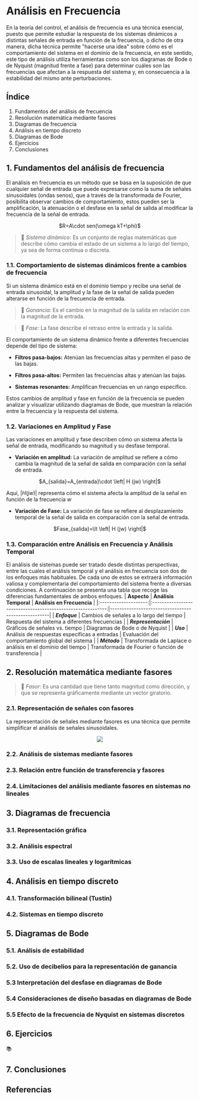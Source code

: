 # Análisis en Frecuencia 
En la teoría del control, el análisis de frecuencia es una técnica esencial, puesto que permite estudiar la respuesta de los sistemas dinámicos a distintas señales de entrada en función de la frecuencia, o dicho de otra manera, dicha técnica permite "hacerse una idea" sobre cómo es el comportamiento del sistema en el dominio de la frecuencia, en este sentido, este tipo de análisis utiliza herramientas como son los diagramas de Bode o de Nyquist (magnitud frente a fase) para determinar cuáles son las frecuencias que afectan a la respuesta del sistema y, en consecuencia a la estabilidad del mismo ante perturbaciones.
## Índice
1. Fundamentos del análisis de frecuencia
2. Resolución matemática mediante fasores
3. Diagramas de frecuencia
4. Análisis en tiempo discreto
5. Diagramas de Bode
6. Ejercicios
7. Conclusiones

## 1. Fundamentos del análisis de frecuencia

El análisis en frecuencia es un método que se basa en la suposición de que cualquier señal de entrada que puede expresarse como la suma de señales sinusoidales (ondas senos), que a través de la transformada de Fourier, posibilita observar cambios de comportamiento, estos pueden ser la amplificación, la atenuación o el desfase en la señal de salida al modificar la frecuencia de la señal de entrada.

<p align="center">$R=A\cdot sen(\omega kT+\phi)$</p>

>🔑 *Sistema dinámico:* Es un conjunto de reglas matemáticas que describe cómo cambia el estado de un sistema a lo largo del tiempo, ya sea de forma continua o discreta.

### 1.1. Comportamiento de sistemas dinámicos frente a cambios de frecuencia
Si un sistema dinámico está en el dominio tiempo y recibe una señal de entrada sinusoidal, la amplitud y la fase de la señal de salida pueden alterarse en función de la frecuencia de entrada.

>🔑 *Ganancia:* Es el cambio en la magnitud de la salida en relación con la magnitud de la entrada.

>🔑 *Fase:* La fase describe el retraso entre la entrada y la salida.

El comportamiento de un sistema dinámico frente a diferentes frecuencias depende del tipo de sistema:

* **Filtros pasa-bajos:** Atenúan las frecuencias altas y permiten el paso de las bajas.

* **Filtros pasa-altos:** Permiten las frecuencias altas y atenúan las bajas.

* **Sistemas resonantes:** Amplifican frecuencias en un rango específico.

Estos cambios de amplitud y fase en función de la frecuencia se pueden analizar y visualizar utilizando diagramas de Bode, que muestran la relación entre la frecuencia y la respuesta del sistema.

### 1.2. Variaciones en Amplitud y Fase
Las variaciones en amplitud y fase describen cómo un sistema afecta la señal de entrada, modificando su magnitud y su desfase temporal.
* **Variación en amplitud:**
La variación de amplitud se refiere a cómo cambia la magnitud de la señal de salida en comparación con la señal de entrada.

<p align="center">$A_{salida}=A_{entrada}\cdot \left| H (jw) \right|$</p>

Aquí, $\left| H (jw) \right|$ representa cómo el sistema afecta la amplitud de la señal en función de la frecuencia $w$

* **Variación de Fase:**
La variación de fase se refiere al desplazamiento temporal de la señal de salida en comparación con la señal de entrada.

<p align="center">$Fase_{salida}=\lt \left| H (jw) \right|$</p>

### 1.3. Comparación entre Análisis en Frecuencia y Análisis Temporal
El análisis de sistemas puede ser tratado desde distintas perspectivas, entre las cuales el análisis temporal y el análisis en frecuencia son dos de los enfoques más habituales. De cada uno de estos se extraerá información valiosa y complementaria del comportamiento del sistema frente a diversas condiciones. A continuación se presenta una tabla que recoge las diferencias fundamentales de ambos enfoques.
|      **Aspecto**     |                    **Análisis Temporal**                    | **Análisis en Frecuencia**                         |
|:--------------------:|:-----------------------------------------------------------:|----------------------------------------------------|
|     **_Enfoque_**    | Cambios de señales a lo largo del tiempo                    | Respuesta del sistema a diferentes frecuencias     |
| **_Representación_** | Gráficos de señales vs. tiempo                              | Diagramas de Bode o de Nyquist                     |
|       **_Uso_**      | Análisis de respuestas específicas a entradas               | Evaluación del comportamiento global del sistema   |
|     **_Método_**     | Transformada de Laplace o análisis en el dominio del tiempo | Transformada de Fourier o función de transferencia |

## 2. Resolución matemática mediante fasores
>🔑 *Fasor:* Es una cantidad que tiene tanto magnitud como dirección, y que se representa gráficamente mediante un vector giratorio.
### 2.1. Representación de señales con fasores
La representación de señales mediante fasores es una técnica que permite simplificar el análisis de señales sinusoidales.
<p align="center">
  <img src="https://th.bing.com/th/id/OIP.zuyGPTaOr8swWMclaFrpOwHaD4?rs=1&pid=ImgDetMain" />
</p>

### 2.2. Análisis de sistemas mediante fasores
### 2.3. Relación entre función de transferencia y fasores
### 2.4. Limitaciones del análisis mediante fasores en sistemas no lineales

## 3. Diagramas de frecuencia
### 3.1. Representación gráfica
### 3.2. Análisis espectral
### 3.3. Uso de escalas lineales y logarítmicas

## 4. Análisis en tiempo discreto
### 4.1. Transformación bilineal (Tustin)
### 4.2. Sistemas en tiempo discreto

## 5. Diagramas de Bode
### 5.1. Análisis de estabilidad
### 5.2. Uso de decibelios para la representación de ganancia
### 5.3 Interpretación del desfase en diagramas de Bode
### 5.4 Consideraciones de diseño basadas en diagramas de Bode
### 5.5 Efecto de la frecuencia de Nyquist en sistemas discretos

## 6. Ejercicios
📚
## 7. Conclusiones

## Referencias
